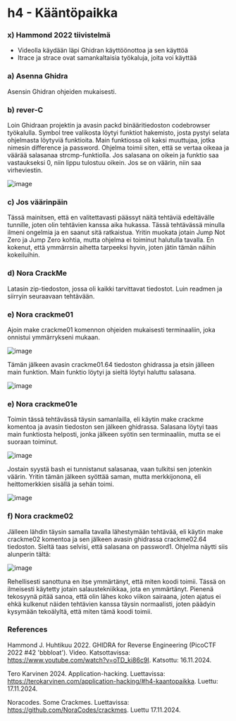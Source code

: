 # h4 - Kääntöpaikka

### x) Hammond 2022 tiivistelmä
- Videolla käydään läpi Ghidran käyttöönottoa ja sen käyttöä
- ltrace ja strace ovat samankaltaisia työkaluja, joita voi käyttää

### a) Asenna Ghidra
Asensin Ghidran ohjeiden mukaisesti.



### b) rever-C
Loin Ghidraan projektin ja avasin packd binääritiedoston codebrowser työkalulla. Symbol tree valikosta löytyi funktiot hakemisto, josta pystyi selata ohjelmasta löytyviä funktioita.
Main funktiossa oli kaksi muuttujaa, jotka nimesin difference ja password. Ohjelma toimii siten, että se vertaa oikeaa ja väärää salasanaa strcmp-funktiolla. Jos salasana on oikein ja funktio saa vastaukseksi 0, niin lippu tulostuu oikein. Jos se on väärin, niin saa virheviestin.

![image](https://github.com/user-attachments/assets/8ec73f20-c669-4879-9387-fba0bd631dfe)


### c) Jos väärinpäin
Tässä mainitsen, että en valitettavasti päässyt näitä tehtäviä edeltävälle tunnille, joten olin tehtävien kanssa aika hukassa.
Tässä tehtävässä minulla ilmeni ongelmia ja en saanut sitä ratkaistua. Yritin muokata jotain Jump Not Zero ja Jump Zero kohtia, mutta ohjelma ei toiminut halutulla tavalla. En kokenut, että ymmärrsin aihetta tarpeeksi hyvin, joten jätin tämän näihin kokeiluihin.

### d) Nora CrackMe
Latasin zip-tiedoston, jossa oli kaikki tarvittavat tiedostot. Luin readmen ja siirryin seuraavaan tehtävään.

### e) Nora crackme01
Ajoin make crackme01 komennon ohjeiden mukaisesti terminaaliin, joka onnistui ymmärrykseni mukaan.

![image](https://github.com/user-attachments/assets/e3ea0976-99dc-4b22-aa98-5776b6cc47d5)

Tämän jälkeen avasin crackme01.64 tiedoston ghidrassa ja etsin jälleen main funktion. Main funktio löytyi ja sieltä löytyi haluttu salasana.

![image](https://github.com/user-attachments/assets/edf6eabe-ba7a-4134-8b12-6b90d84159db)

### e) Nora crackme01e
Toimin tässä tehtävässä täysin samanlailla, eli käytin make crackme komentoa ja avasin tiedoston sen jälkeen ghidrassa. Salasana löytyi taas main funktiosta helposti, jonka jälkeen syötin sen terminaaliin, mutta se ei suoraan toiminut.

![image](https://github.com/user-attachments/assets/d32972e6-d1e5-4543-b82c-70611e13586a)

Jostain syystä bash ei tunnistanut salasanaa, vaan tulkitsi sen jotenkin väärin. Yritin tämän jälkeen syöttää saman, mutta merkkijonona, eli heittomerkkien sisällä ja sehän toimi.

![image](https://github.com/user-attachments/assets/4f1fbfb2-ae9e-48a6-b60c-715995cea6e7)

### f) Nora crackme02
Jälleen lähdin täysin samalla tavalla lähestymään tehtävää, eli käytin make crackme02 komentoa ja sen jälkeen avasin ghidrassa crackme02.64 tiedoston. Sieltä taas selvisi, että salasana on password1. Ohjelma näytti siis alunperin tältä:

![image](https://github.com/user-attachments/assets/08404beb-315d-439c-b339-2225453cbbfe)

Rehellisesti sanottuna en itse ymmärtänyt, että miten koodi toimii. Tässä on ilmeisesti käytetty jotain salaustekniikkaa, jota en ymmärtänyt. Pienenä tekosyynä pitää sanoa, että olin lähes koko viikon sairaana, joten ajatus ei ehkä kulkenut näiden tehtävien kanssa täysin normaalisti, joten päädyin kysymään tekoälyltä, että miten tämä koodi toimii.

### References

Hammond J. Huhtikuu 2022. GHIDRA for Reverse Engineering (PicoCTF 2022 #42 'bbbloat'). Video. Katsottavissa: https://www.youtube.com/watch?v=oTD_ki86c9I. Katsottu: 16.11.2024.

Tero Karvinen 2024. Application-hacking. Luettavissa: https://terokarvinen.com/application-hacking/#h4-kaantopaikka. Luettu: 17.11.2024.

Noracodes. Some Crackmes. Luettavissa: https://github.com/NoraCodes/crackmes. Luettu 17.11.2024.
